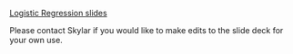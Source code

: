 [Logistic Regression slides](https://docs.google.com/presentation/d/1-bGYRwYfe2eIhR5tzPufm1uupgggdiCYYYqXB1HUrwc/edit#slide=id.g1e07296013_0_0)

Please contact Skylar if you would like to make edits to the slide deck for your own use. 
